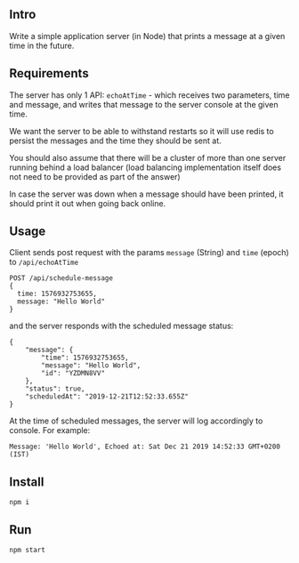 ## Intro

Write a simple application server (in Node) that prints a message at a given time in the future.

## Requirements
The server has only 1 API:
`echoAtTime` - which receives two parameters, time and message, and writes that message to the server console at the given time.

We want the server to be able to withstand restarts so it will use redis to persist the messages and the time they should be sent at.

You should also assume that there will be a cluster of more than one server running behind a load balancer (load balancing implementation itself does not need to be provided as part of the answer)

In case the server was down when a message should have been printed, it should print it out when going back online.

## Usage
Client sends post request with the params `message` (String) and `time` (epoch) to `/api/echoAtTime`
```
POST /api/schedule-message
{
  time: 1576932753655,
  message: "Hello World"
}
```

and the server responds with the scheduled message status:

```
{
    "message": {
        "time": 1576932753655,
        "message": "Hello World",
        "id": "YZDMN8VV"
    },
    "status": true,
    "scheduledAt": "2019-12-21T12:52:33.655Z"
}
```
At the time of scheduled messages, the server will log accordingly to console. 
For example:
```
Message: 'Hello World', Echoed at: Sat Dec 21 2019 14:52:33 GMT+0200 (IST)
```

## Install
```
npm i
```

## Run
```
npm start
```
